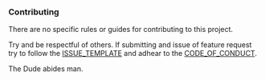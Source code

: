 ### Contributing

There are no specific rules or guides for contributing to this project.

Try and be respectful of others. If submitting and issue of feature request
try to follow the [ISSUE_TEMPLATE][1] and adhear to the [CODE_OF_CONDUCT][2].

The Dude abides man.

[1]: https://github.com/jwbensley/Etherate/blob/master/ISSUE_TEMPLATE.md

[2]: https://github.com/jwbensley/Etherate/blob/master/CODE_OF_CONDUCT.md
